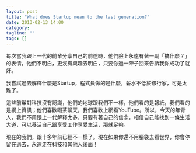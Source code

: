 ```yaml
---
layout: post
title: "What does Startup mean to the last generation?"
date: 2013-02-13 14:00
category:
tagline: ""
tags: []
---
```


每次當我跟上一代的前輩分享自己的前途時，他們臉上永遠有著一副「搞什麼？」的表情，他們不明白，更沒有興趣去明白，只要你過一陣子回來告訴我你成功了就好。

我嘗試過去解釋什麼是Startup，程式員做的是什麼，薪水不低於銀行家，可是太難了。

這些前輩對科技沒有認識，他們的地球跟我們不一樣，他們看的是報紙，我們看的是網上資訊；他們喜歡喝茶聊天，我們喜歡上網看YouTube。所以，今天的年青人，我們不用跟上一代解釋太多，只要有著自己的信念，相信自己能找到一條生活大道，可以養活自己跟享受工作享受生活，那就足夠。

現在的我們，跟十多年前已經不一樣了。現在如果你還不用腦袋去看世界，你會停留在過去，永遠走在科技和其他人後面！